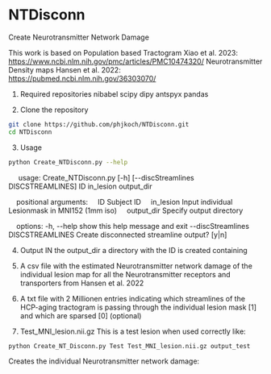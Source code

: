 # NTDisconn
Create Neurotransmitter Network Damage

This work is based on 
Population based Tractogram Xiao et al. 2023: https://www.ncbi.nlm.nih.gov/pmc/articles/PMC10474320/
Neurotransmitter Density maps Hansen et al. 2022: https://pubmed.ncbi.nlm.nih.gov/36303070/


1. Required repositories 
nibabel
scipy
dipy
antspyx
pandas

2. Clone the repository
```bash
git clone https://github.com/phjkoch/NTDisconn.git
cd NTDisconn
```


3. Usage

```bash
python Create_NTDisconn.py --help
```
&nbsp;&nbsp;&nbsp;&nbsp; usage: Create_NTDisconn.py [-h] [--discStreamlines DISCSTREAMLINES]
                       ID in_lesion output_dir

&nbsp;&nbsp;&nbsp;&nbsp;positional arguments:
&nbsp;&nbsp;&nbsp;&nbsp;ID                    Subject ID
&nbsp;&nbsp;&nbsp;&nbsp;in_lesion             Input individual Lesionmask in MNI152 (1mm iso)
&nbsp;&nbsp;&nbsp;&nbsp;output_dir            Specify output directory

&nbsp;&nbsp;&nbsp;&nbsp;options:
  -h, --help            show this help message and exit
  --discStreamlines DISCSTREAMLINES
                    Create disconnected streamline output? [y|n]

4. Output
IN the output_dir a directory with the ID is created containing
1. A csv file with the estimated Neurotransmitter network damage of the individual lesion map for all the Neurotransmitter receptors and transporters from Hansen et al. 2022
2. A txt file with 2 Millionen entries indicating which streamlines of the HCP-aging tractogram is passing through the individual lesion mask [1] and which are sparsed [0] (optional)


5. Test_MNI_lesion.nii.gz
This is a test lesion when used correctly like:
```bash
python Create_NT_Disconn.py Test Test_MNI_lesion.nii.gz output_test
```

Creates the individual Neurotransmitter network damage:



